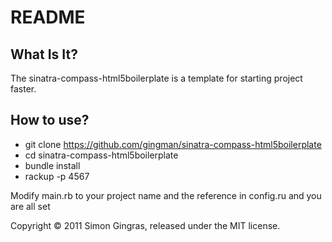 # README

## What Is It?

The sinatra-compass-html5boilerplate is a template for starting project faster.

## How to use?

- git clone https://github.com/gingman/sinatra-compass-html5boilerplate
- cd sinatra-compass-html5boilerplate
- bundle install
- rackup -p 4567

Modify main.rb to your project name and the reference in config.ru and you are all set

Copyright &copy; 2011 Simon Gingras, released under the MIT license.


